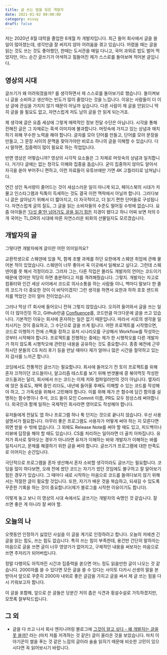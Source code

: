 ```yaml
---
title: 글 쓰는 법을 잊은 개발자
date: 2021-01-02 00:00:00
category: essay
draft: false
---
```


저는 2020년 8월 대학을 졸업한 6개월 차 개발자입니다. 최근 들어 회사에서 글을 쓸 일이 많아졌는데, 생각만큼 잘 써지지 않아 어려움을 겪고 있습니다. 어렸을 때는 글을 읽는 것도 쓰는 것도 좋아했던, 한때는 도서관을 매일 다니고, 국어 과외로 밥도 벌어 먹었지만, 어느 순간 글쓰기가 어색하고 힘들어진 제가 스스로를 돌아보며 적어본 글입니다.

## 영상의 시대

글쓰기가 왜 어려워졌을까? 를 생각하면서 제 스스로를 돌아보기로 했습니다. 돌이켜보니 글을 소비하고 생산하는 빈도가 많이 줄었다는 것을 느낍니다. 이유는 사람들이 더 이상 글에 관심을 가지지 않기 때문이 아닐까 싶습니다. 다른 사람이 제 글을 안읽으니 딱히 글을 쓸 필요도 없고, 자연스럽게 저도 남의 글을 안 읽게 되는거죠.

제 생각에 글은 요즘 세상에 그렇게 매력적인 정보 전달 수단은 아닙니다. 시각을 통해 전해진 글은 그 자체로는 흑색 이미지에 불과합니다. 머릿속에 가지고 있는 상념과 매치하기 위해 무수한 노력을 해야 합니다. 글자를 모아 단어를 만들고, 단어를 모아 문장을 만들고, 그 문장 사이의 문맥을 찾아가야만 비로소 하나의 글을 이해할 수 있습니다. 다시 말하면, 집중력이 많이 필요로 하는 작업입니다.

반면 영상은 어떻습니까? 영상의 시각적 요소들은 그 자체로 머릿속의 상념과 일치합니다. 거기다 글에는 없는 청각도 이해와 집중을 돕습니다. 굳이 집중하지 않아도 알아서 자극을 쏟아 부어주니 편하고, 이런 자료들이 유튜브에만 가면 4K 고퀄리티로 넘쳐납니다.

연간 성인 독서량이 줄어드는 것이 새삼스러운 일이 아니게 되고, 페이스북의 시대가 저물고 인스타그램과 틱톡이 득세하는 것도 결국 이런 맥락에서 아닐까 합니다. 그러다보니 글은 살아남기 위해서 더 짧아지고, 더 자극적이고, 더 읽기 편한 단어들로 구성됩니다. 자연스럽게 글의 질도, 그 글을 읽는 소비자들의 수준도 떨어질 수밖에 없습니다. 요즘 아이들은 [‘다섯 줄’만 넘어가도 글을 읽기 힘든](http://www.hani.co.kr/arti/society/schooling/905511.html#csidxe95929b57ad1556b7915c8642606e01) 지경이 됐다고 하니 어찌 보면 저의 0개 국어는 TL;DR의 시대에 따른 자연스러운 퇴화의 산물일지도 모르겠습니다.

## 개발자의 글

그렇다면 개발자에게 글이란 어떤 의미일까요?

교환학생으로 스웨덴에 있을 적, 함께 조별 과제를 하던 요한에게 스웨덴 취업에 관해 물어본 적이 있었습니다. 스웨덴이 너무 좋아서 꼭 이곳에서 일해보고 싶다고. 그런데 스웨덴어를 못 해서 걱정이라고. 그러자 그는, 다른 직업은 몰라도 개발자의 언어는 코드이기 때문에 영어만 적당히 하면 충분하다고 저를 격려해줬습니다. 그렇지. 개발자는 자고로 컴퓨터와 인간 세상 사이에서 코드로 의사소통을 하는 사람들 이니, 백마디 말보다 한 줄의 코드가 더 중요한 것이 이 바닥이겠지! 그런 생각을 하면서 요한과 하하 호호 샌드위치를 먹었던 것이 얼마 전이었습니다.

그러나 막상 IT 회사에 들어오니 전혀 그렇지 않았습니다. 오히려 들어와서 글을 쓰는 일이 더 많아진듯 하고, Github만큼 [Confluence](https://www.atlassian.com/ko/software/confluence)를, 코드만큼 마크다운에 글을 쓰고 있습니다. 기본적인 이유는 회사에 혼자하는 일은 없기 때문입니다. 따라서 서로의 생각을 일치시키는 것이 중요하고, 그 수단으로 글을 쓰게 됩니다. 어떤 프로젝트를 시작했으면, 코드로 이행하기 전에 스펙을 정하고 유저 시나리오를 구상해서 Workflow를 작성하는 것부터 시작해야 합니다. 프로젝트를 진행하는 중에는 제가 한 시행착오를 다른 개발자가 하지 않도록 시행착오에 관련된 내용을 공유하는 것도 중요합니다. 종종 예전에 근무하시던 분들의 CS 처리 후기 등을 만날 때마다 제가 얼마나 많은 시간을 절약하고 있는 지 감사를 느끼곤 합니다.

코딩에서도 전통적인 글쓰기는 필요합니다. 회사에 들어오기 전 토이 프로젝트를 위해 혼자 끄적이던 코드들이나, 알고리즘 테스트를 보기 위해 번갯불에 콩 볶아먹듯 작성한 코드들과는 달리, 회사에서 쓰는 코드는 이제 저와 컴파일러만의 것이 아닙니다. 옆자리에 앉은 동료도, 재택 중인 리더도, 내년에 들어올 후배도 이해할 수 있는 코드를 작성해야 하고, 그 가독성을 위해서 고민해야 합니다. 이를 위해 제가 쓴 함수에 담긴 함의를 설명하는 함수명이나 주석, 코드 들이 모인 Commit 이름, PR도 모두 정성스레 써야합니다. 외국인과 함께 일하는 국제적인 회사라면 영어로도 작성해야 합니다.

유저들에게 전달도 앱 하나 프로그램 하나 툭 던지는 것으로 끝나지 않습니다. 우선 사용 설명서가 필요합니다. 아무리 좋은 프로그램도 사용자가 어떻게 써야 하는 지 모른다면 외면 받을 수 밖에 없습니다. 그 외에도 Release Note를 써야 할 때도 있고, 피드백이나 리뷰에 답장을 해야 할 때도 있습니다. CS를 처리하는 일이라면 더 골치 아파집니다. 유저가 회사로 찾아오는 경우가 아니라면 유저가 이해하는 바와 개발자가 이해하는 바를 일치시키고, 문제를 해결하기 위한 글을 써야 합니다. 글쓰기가 프로그램에 대한 만족도로 이어지는 순간입니다.

극단적으로 프로그램을 혼자 생산해서 혼자 소비할 생각이라도 글쓰기는 필요합니다. 코딩을 많이 하다보면, 오래 전에 썼던 코드는 자기가 썼던 것임에도 불구하고 잘 알아보기 힘든 경우가 있습니다. 그 때마다 새로 시작하는 마음으로 코드를 들여다보지 않기 위해서는 적절한 글이 필요할 것입니다. 또한, 자기가 배운 것을 복습하고, 되새길 수 있도록 꾸준한 기록을 하는 것이 중요합니다(제가 블로그를 시작한 이유이기도 합니다).

이렇게 놓고 보니 이 영상의 시대 속에서도 글쓰기는 개발자의 숙명인 것 같습니다. 잘 쓰면 좋은 게 아니라 잘 써야 할.

## 오늘의 나

오랫동안 인정하기 싫었던 사실을 이 글을 계기로 인정하려고 합니다. 오늘의 저에겐 긴 글을 읽는 힘도, 쓰는 힘도 없습니다. 특히 쓰는 힘이 부족한데, 용건만 간단히 말하자는 마음으로 글을 쓰면 글이 너무 영양가가 없어지고, 구체적인 내용을 써보자는 마음으로 쓰면 주저리가 되어버립니다.

정말 다행히도 아직까진 시간과 집중력을 쏟으면 어느 정도 읽을만한 글이 나오는 것 같습니다. 2000자를 쓸 수 있다면 모든 글을 쓸 수 있다는 사이토 다카시 선생의 말을 본받아서 앞으로 꾸준히 2000자 내외로 좋은 글감을 가지고 글을 써서 제 글 쓰는 힘을 다시 키워보고자 합니다.

이 글을 포함해, 앞으로 쓴 글들은 당분간 저의 좁은 식견과 횡설수설로 가득하겠지만, 모쪼록 잘부탁드립니다.

## 그 외

- 글을 다 쓰고 나서 회사 엔지니어링 블로그에 [그것이 알고 싶다 - 왜 개발자는 글을 못 쓸까?](https://engineering.linecorp.com/ko/blog/why-are-engineers-so-bad-at-writing/) 라는 (마치 저를 저격하는 것 같은) 글이 올라온 것을 보았습니다. 마치 이야기꾼이 썰을 푸는 것 같은 느낌의 글이라 술술 읽히기 때문에 비슷한 고민이 있으시다면 꼭 읽어보시기 바랍니다.
